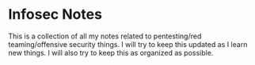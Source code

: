 # Infosec Notes

This is a collection of all my notes related to pentesting/red teaming/offensive security things. I will try to keep this updated as I learn new things. I will also try to keep this as organized as possible. 


